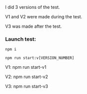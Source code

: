 I did 3 versions of the test.

V1 and V2 were made during the test.

V3 was made after the test.

### Launch test:

```
npm i

npm run start:v[VERSION_NUMBER]
```

V1: npm run start-v1

V2: npm run start-v2

V3: npm run start-v3
